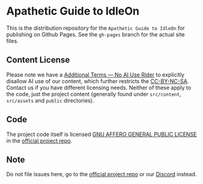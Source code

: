 <!--
This file is part of the IdleOn Guide project.

Apathetic Tools © 2025 (https://github.com/apathetic-tools)

This content is dual-licensed:
 - Under Creative Commons Attribution-NonCommercial-ShareAlike 4.0 International (CC BY-NC-SA 4.0).
 - Under alternative licensing terms by the copyright holder.

See LICENSE for details.

SPDX-License-Identifier: CC-BY-NC-SA-4.0

Note: Legends of IdleOn and related assets are © Lavaflame2.
This project is unaffiliated with or endorsed by Lavaflame2.
-->

# Apathetic Guide to IdleOn

This is the distribution repository for the `Apathetic Guide to IdleOn` for publishing on Github Pages. See the `gh-pages` branch for the actual site files.

## Content License

Please note we have a [Additional Terms — No AI Use Rider](LICENSE-NOAI-CONTENT) to explicitly disallow AI use of our content, which further restricts the [CC-BY-NC-SA](`LICENSE`). Contact us if you have different licensing needs. Neither of these apply to the code, just the project content (generally found under `src/content`, `src/assets` and `public` directories).

## Code

The project code itself is licensed [GNU AFFERO GENERAL PUBLIC LICENSE](https://github.com/apathetic-idleon/guide/blob/main/`LICENSE-CODE`) in the [official project repo](https://github.com/apathetic-idleon/guide/blob/main/).

## Note

Do not file issues here, go to the [official project repo](https://github.com/apathetic-idleon/guide/blob/main/) or our [Discord](https://discord.gg/PW6GahZ7) instead.
